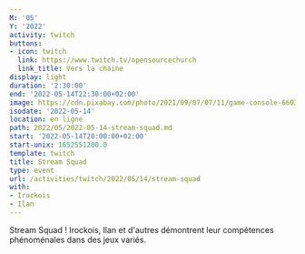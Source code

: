```yaml
---
M: '05'
Y: '2022'
activity: twitch
buttons:
- icon: twitch
  link: https://www.twitch.tv/opensourcechurch
  link_title: Vers la chaine
display: light
duration: '2:30:00'
end: '2022-05-14T22:30:00+02:00'
image: https://cdn.pixabay.com/photo/2021/09/07/07/11/game-console-6603120_960_720.jpg
isodate: '2022-05-14'
location: en ligne
path: 2022/05/2022-05-14-stream-squad.md
start: '2022-05-14T20:00:00+02:00'
start-unix: 1652551200.0
template: twitch
title: Stream Squad
type: event
url: /activities/twitch/2022/05/14/stream-squad
with:
- Irockois
- Ilan
---
```

Stream Squad ! Irockois, Ilan et d'autres démontrent leur compétences phénoménales dans des jeux variés.